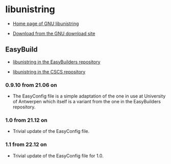 # libunistring

  * [Home page of GNU libunistring](https://www.gnu.org/software/libunistring/)

  * [Download from the GNU download site](https://ftp.gnu.org/gnu/libunistring/)

## EasyBuild

  * [libunistring in the EasyBuilders repository](https://github.com/easybuilders/easybuild-easyconfigs/tree/develop/easybuild/easyconfigs/l/libunistring)

  * [libunistring in the CSCS repository](https://github.com/eth-cscs/production/tree/master/easybuild/easyconfigs/l/libunistring)

### 0.9.10 from 21.06 on

  * The EasyConfig file is a simple adaptation of the one in use at University of Antwerpen
    which itself is a variant from the one in the EasyBuilders repository.


### 1.0 from 21.12 on

  * Trivial update of the EasyConfig file.


### 1.1 from 22.12 on

  * Trivial update of the EasyConfig file for 1.0.

